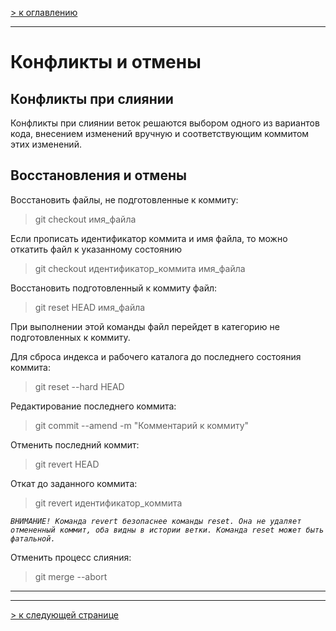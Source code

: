 [> к оглавлению](/readme.md)

___

# Конфликты и отмены

## Конфликты при слиянии

Конфликты при слиянии веток решаются выбором одного из вариантов кода, внесением изменений вручную и соответствующим коммитом этих изменений.

## Восстановления и отмены

Восстановить файлы, не подготовленные к коммиту:

> git checkout имя_файла

Если прописать идентификатор коммита и имя файла, то можно откатить файл к указанному состоянию

> git checkout идентификатор_коммита имя_файла

Восстановить подготовленный к коммиту файл:

> git reset HEAD имя_файла

При выполнении этой команды файл перейдет в категорию не подготовленных к коммиту.

Для сброса индекса и рабочего каталога до последнего состояния коммита:

> git reset --hard HEAD

Редактирование последнего коммита:

> git commit --amend -m "Комментарий к коммиту"

Отменить последний коммит:

> git revert HEAD

Откат до заданного коммита:

> git revert идентификатор_коммита

*`ВНИМАНИЕ! Команда revert безопаснее команды reset. Она не удаляет отмененный коммит, оба видны в истории ветки. Команда reset может быть фатальной.`*

Отменить процесс слияния:

> git merge --abort

___
___

[> к следующей странице](/others.md)